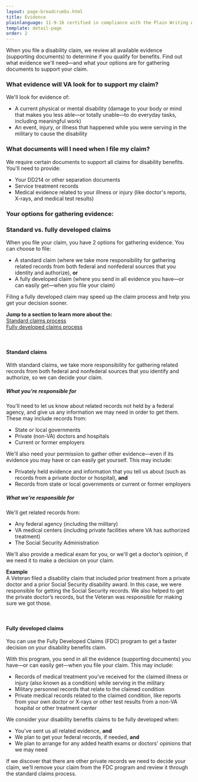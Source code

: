 ```yaml
---
layout: page-breadcrumbs.html
title: Evidence 
plainlanguage: 11-9-16 certified in compliance with the Plain Writing Act
template: detail-page
order: 2
---
```


<div class="va-introtext">

When you file a disability claim, we review all available evidence (supporting documents) to determine if you qualify for benefits. Find out what evidence we'll need—and what your options are for gathering documents to support your claim.

</div>

<div class="feature" markdown="1">

### What evidence will VA look for to support my claim?

We'll look for evidence of:

- A current physical or mental disability (damage to your body or mind that makes you less able—or totally unable—to do everyday tasks, including meaningful work)
- An event, injury, or illness that happened while you were serving in the military to cause the disability

### What documents will I need when I file my claim?

We require certain documents to support all claims for disability benefits. You'll need to provide:

-	Your DD214 or other separation documents
-	Service treatment records
-	Medical evidence related to your illness or injury (like doctor's reports, X-rays, and medical test results)
</div>

### Your options for gathering evidence: <br>
### Standard vs. fully developed claims

When you file your claim, you have 2 options for gathering evidence. You can choose to file:

- A standard claim (where we take more responsibility for gathering related records from both federal and nonfederal sources that you identity and authorize), **or**
- A fully developed claim (where you send in all evidence you have—or can easily get—when you file your claim)

Filing a fully developed claim may speed up the claim process and help you get your decision sooner.

**Jump to a section to learn more about the:**</br>
[Standard claims process](#claim-standard)</br>
[Fully developed claims process](#claim-fullydeveloped)

<br>

<span id="claim-standard">

#### Standard claims
With standard claims, we take more responsibility for gathering related records from both federal and nonfederal sources that you identify and authorize, so we can decide your claim.

##### What you’re responsible for
You'll need to let us know about related records not held by a federal agency, and give us any information we may need in order to get them. These may include records from:
  -	State or local governments
  -	Private (non-VA) doctors and hospitals
  -	Current or former employers

We'll also need your permission to gather other evidence—even if its evidence you may have or can easily get yourself. This may include:
- Privately held evidence and information that you tell us about (such as records from a private doctor or hospital), **and**
- Records from state or local governments or current or former employers

##### What we’re responsible for
We'll get related records from:
  -	Any federal agency (including the military)
  -	VA medical centers (including private facilities where VA has authorized treatment)
  -	The Social Security Administration

We'll also provide a medical exam for you, or we'll get a doctor’s opinion, if we need it to make a decision on your claim.

**Example**<br>
A Veteran filed a disability claim that included prior treatment from a private doctor and a prior Social Security disability award. In this case, we were responsible for getting the Social Security records. We also helped to get the private doctor’s records, but the Veteran was responsible for making sure we got those.

<br>

<span id="claim-fullydeveloped">

#### Fully developed claims
You can use the Fully Developed Claims (FDC) program to get a faster decision on your disability benefits claim.

With this program, you send in all the evidence (supporting documents) you have—or can easily get—when you file your claim. This may include:
- Records of medical treatment you've received for the claimed illness or injury (also known as a condition) while serving in the military
-	Military personnel records that relate to the claimed condition
-	Private medical records related to the claimed condition, like reports from your own doctor or X-rays or other test results from a non-VA hospital or other treatment center

We consider your disability benefits claims to be fully developed when:
- You've sent us all related evidence, **and**
- We plan to get your federal records, if needed, **and**
- We plan to arrange for any added health exams or doctors' opinions that we may need 

If we discover that there are other private records we need to decide your claim, we’ll remove your claim from the FDC program and review it through the standard claims process.
